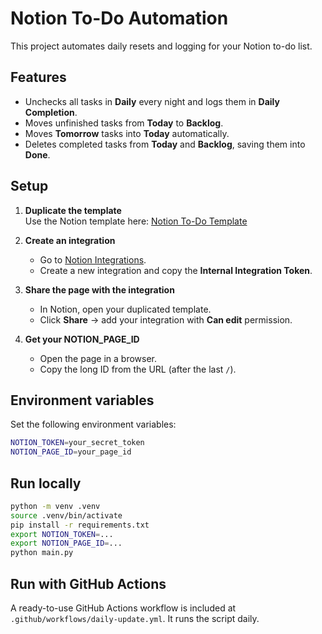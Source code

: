 # Notion To-Do Automation

This project automates daily resets and logging for your Notion to-do list.

## Features

- Unchecks all tasks in **Daily** every night and logs them in **Daily Completion**.
- Moves unfinished tasks from **Today** to **Backlog**.
- Moves **Tomorrow** tasks into **Today** automatically.
- Deletes completed tasks from **Today** and **Backlog**, saving them into **Done**.

## Setup

1. **Duplicate the template**  
   Use the Notion template here: [Notion To-Do Template](https://ruslank.notion.site/To-Do-List-254df39e1845805abc25d97f90b81a67)

2. **Create an integration**  
   - Go to [Notion Integrations](https://www.notion.so/my-integrations).  
   - Create a new integration and copy the **Internal Integration Token**.

3. **Share the page with the integration**  
   - In Notion, open your duplicated template.  
   - Click **Share** → add your integration with **Can edit** permission.

4. **Get your NOTION_PAGE_ID**  
   - Open the page in a browser.  
   - Copy the long ID from the URL (after the last `/`).  

## Environment variables

Set the following environment variables:

```bash
NOTION_TOKEN=your_secret_token
NOTION_PAGE_ID=your_page_id
```

## Run locally

```bash
python -m venv .venv
source .venv/bin/activate
pip install -r requirements.txt
export NOTION_TOKEN=...
export NOTION_PAGE_ID=...
python main.py
```

## Run with GitHub Actions

A ready-to-use GitHub Actions workflow is included at `.github/workflows/daily-update.yml`. It runs the script daily.
